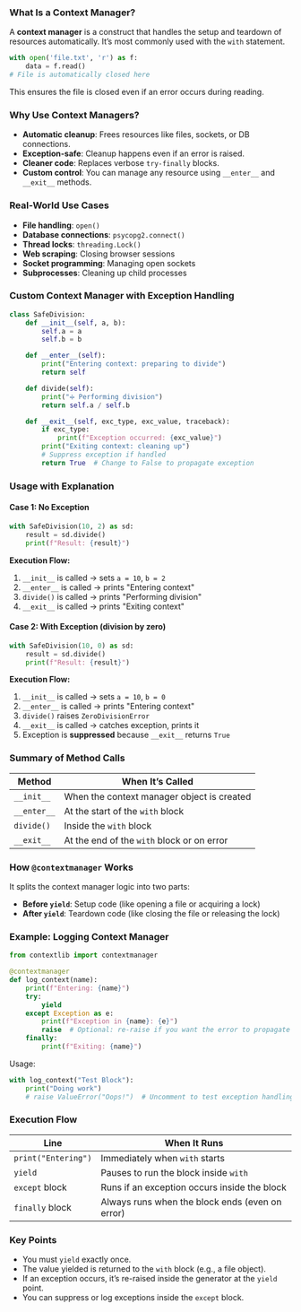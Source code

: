 ### What Is a Context Manager?
A **context manager** is a construct that handles the setup and teardown of resources automatically. It’s most commonly used with the `with` statement.
```python
with open('file.txt', 'r') as f:
    data = f.read()
# File is automatically closed here
```
This ensures the file is closed even if an error occurs during reading.
### Why Use Context Managers?

- **Automatic cleanup**: Frees resources like files, sockets, or DB connections.
- **Exception-safe**: Cleanup happens even if an error is raised.
- **Cleaner code**: Replaces verbose `try-finally` blocks.
- **Custom control**: You can manage any resource using `__enter__` and `__exit__` methods.

### Real-World Use Cases

- **File handling**: `open()`
- **Database connections**: `psycopg2.connect()`
- **Thread locks**: `threading.Lock()`
- **Web scraping**: Closing browser sessions
- **Socket programming**: Managing open sockets
- **Subprocesses**: Cleaning up child processes

### Custom Context Manager with Exception Handling
```python
class SafeDivision:
    def __init__(self, a, b):
        self.a = a
        self.b = b

    def __enter__(self):
        print("Entering context: preparing to divide")
        return self

    def divide(self):
        print("➗ Performing division")
        return self.a / self.b

    def __exit__(self, exc_type, exc_value, traceback):
        if exc_type:
            print(f"Exception occurred: {exc_value}")
        print("Exiting context: cleaning up")
        # Suppress exception if handled
        return True  # Change to False to propagate exception
```
### Usage with Explanation

#### Case 1: No Exception
```python
with SafeDivision(10, 2) as sd:
    result = sd.divide()
    print(f"Result: {result}")
```
**Execution Flow:**
1. `__init__` is called → sets `a = 10`, `b = 2`
2. `__enter__` is called → prints "Entering context"
3. `divide()` is called → prints "Performing division"
4. `__exit__` is called → prints "Exiting context"
#### Case 2: With Exception (division by zero)
```python
with SafeDivision(10, 0) as sd:
    result = sd.divide()
    print(f"Result: {result}")
```
**Execution Flow:**
1. `__init__` is called → sets `a = 10`, `b = 0`
2. `__enter__` is called → prints "Entering context"
3. `divide()` raises `ZeroDivisionError`
4. `__exit__` is called → catches exception, prints it
5. Exception is **suppressed** because `__exit__` returns `True`

### Summary of Method Calls

| Method         | When It’s Called                          |
|----------------|--------------------------------------------|
| `__init__`     | When the context manager object is created |
| `__enter__`    | At the start of the `with` block           |
| `divide()`     | Inside the `with` block                    |
| `__exit__`     | At the end of the `with` block or on error |

### How `@contextmanager` Works

It splits the context manager logic into two parts:
- **Before `yield`**: Setup code (like opening a file or acquiring a lock)
- **After `yield`**: Teardown code (like closing the file or releasing the lock)

### Example: Logging Context Manager
```python
from contextlib import contextmanager

@contextmanager
def log_context(name):
    print(f"Entering: {name}")
    try:
        yield
    except Exception as e:
        print(f"Exception in {name}: {e}")
        raise  # Optional: re-raise if you want the error to propagate
    finally:
        print(f"Exiting: {name}")
```
Usage:
```python
with log_context("Test Block"):
    print("Doing work")
    # raise ValueError("Oops!")  # Uncomment to test exception handling
```
### Execution Flow

| Line | When It Runs |
|------|--------------|
| `print("Entering")` | Immediately when `with` starts |
| `yield`             | Pauses to run the block inside `with` |
| `except` block      | Runs if an exception occurs inside the block |
| `finally` block     | Always runs when the block ends (even on error) |

### Key Points

- You must `yield` exactly once.
- The value yielded is returned to the `with` block (e.g., a file object).
- If an exception occurs, it’s re-raised inside the generator at the `yield` point.
- You can suppress or log exceptions inside the `except` block.
